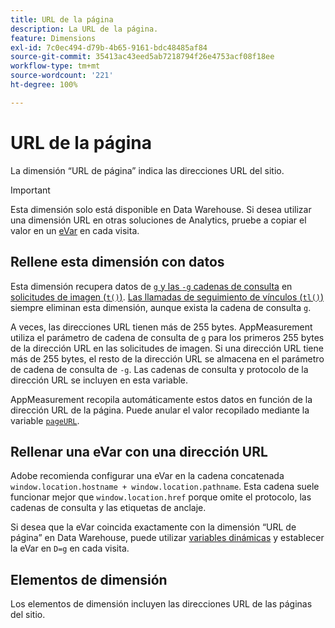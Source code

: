 ```yaml
---
title: URL de la página
description: La URL de la página.
feature: Dimensions
exl-id: 7c0ec494-d79b-4b65-9161-bdc48485af84
source-git-commit: 35413ac43eed5ab7218794f26e4753acf08f18ee
workflow-type: tm+mt
source-wordcount: '221'
ht-degree: 100%

---
```


# URL de la página

La dimensión “URL de página” indica las direcciones URL del sitio.

>[!IMPORTANT]
>
>Esta dimensión solo está disponible en Data Warehouse. Si desea utilizar una dimensión URL en otras soluciones de Analytics, pruebe a copiar el valor en un [eVar](evar.md) en cada visita.

## Rellene esta dimensión con datos

Esta dimensión recupera datos de [`g` y las `-g` cadenas de consulta](/help/implement/validate/query-parameters.md) en [solicitudes de imagen (`t()`)](/help/implement/vars/functions/t-method.md). [Las llamadas de seguimiento de vínculos (`tl()`)](/help/implement/vars/functions/tl-method.md) siempre eliminan esta dimensión, aunque exista la cadena de consulta `g`.

A veces, las direcciones URL tienen más de 255 bytes. AppMeasurement utiliza el parámetro de cadena de consulta de `g` para los primeros 255 bytes de la dirección URL en las solicitudes de imagen. Si una dirección URL tiene más de 255 bytes, el resto de la dirección URL se almacena en el parámetro de cadena de consulta de `-g`. Las cadenas de consulta y protocolo de la dirección URL se incluyen en esta variable.

AppMeasurement recopila automáticamente estos datos en función de la dirección URL de la página. Puede anular el valor recopilado mediante la variable [`pageURL`](/help/implement/vars/page-vars/pageurl.md).

## Rellenar una eVar con una dirección URL

Adobe recomienda configurar una eVar en la cadena concatenada `window.location.hostname + window.location.pathname`. Esta cadena suele funcionar mejor que `window.location.href` porque omite el protocolo, las cadenas de consulta y las etiquetas de anclaje.

Si desea que la eVar coincida exactamente con la dimensión “URL de página” en Data Warehouse, puede utilizar [variables dinámicas](/help/implement/vars/page-vars/dynamic-variables.md) y establecer la eVar en `D=g` en cada visita.

## Elementos de dimensión

Los elementos de dimensión incluyen las direcciones URL de las páginas del sitio.
